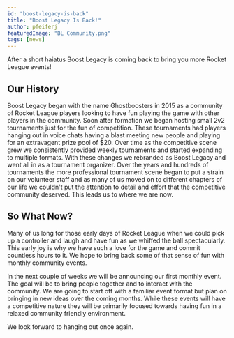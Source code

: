 ```yaml
---
id: "boost-legacy-is-back"
title: "Boost Legacy Is Back!"
author: pfeiferj
featuredImage: "BL Community.png"
tags: [news]
---
```


After a short haiatus Boost Legacy is coming back to bring you more Rocket
League events!

## Our History
Boost Legacy began with the name Ghostboosters in 2015 as a community of Rocket
League players looking to have fun playing the game with other players in the
community. Soon after formation we began hosting small 2v2 tournaments just for
the fun of competition. These tournaments had players hanging out in voice chats
having a blast meeting new people and playing for an extravagent prize pool of
$20. Over time as the competitive scene grew we consistently provided weekly
tournaments and started expanding to multiple formats. With these changes we
rebranded as Boost Legacy and went all in as a tournament organizer. Over the
years and hundreds of tournaments the more professional tournament scene began
to put a strain on our volunteer staff and as many of us moved on to different
chapters of our life we couldn't put the attention to detail and effort that the
competitive community deserved. This leads us to where we are now.

## So What Now?
Many of us long for those early days of Rocket League when we could pick up a
controller and laugh and have fun as we whiffed the ball spectacularly. This
early joy is why we have such a love for the game and commit countless hours to
it. We hope to bring back some of that sense of fun with monthly community
events.

In the next couple of weeks we will be announcing our first monthly event. The
goal will be to bring people together and to interact with the community. We
are going to start off with a familiar event format but plan on bringing in new
ideas over the coming months. While these events will have a competitive nature
they will be primarily focused towards having fun in a relaxed community
friendly environment.

We look forward to hanging out once again.
